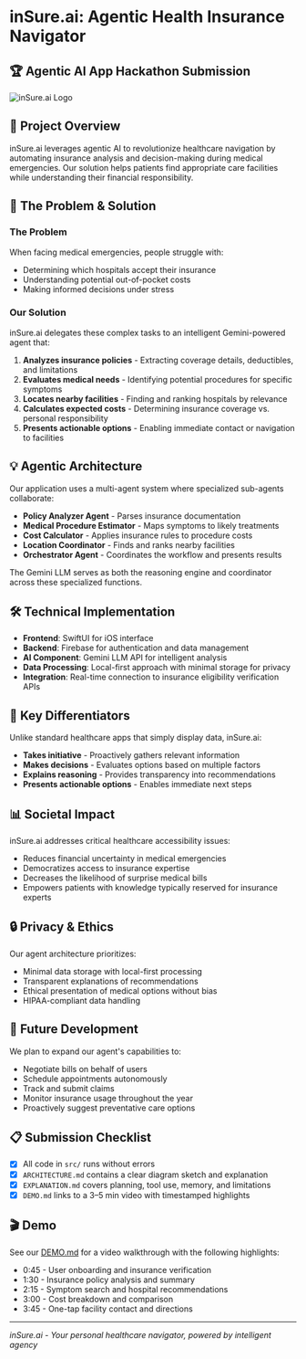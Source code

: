 # inSure.ai: Agentic Health Insurance Navigator

## 🏆 Agentic AI App Hackathon Submission

![inSure.ai Logo](images/shield_logo.png)

## 📌 Project Overview

inSure.ai leverages agentic AI to revolutionize healthcare navigation by automating insurance analysis and decision-making during medical emergencies. Our solution helps patients find appropriate care facilities while understanding their financial responsibility.

## 🚀 The Problem & Solution

### The Problem
When facing medical emergencies, people struggle with:
- Determining which hospitals accept their insurance
- Understanding potential out-of-pocket costs
- Making informed decisions under stress

### Our Solution
inSure.ai delegates these complex tasks to an intelligent Gemini-powered agent that:
1. **Analyzes insurance policies** - Extracting coverage details, deductibles, and limitations
2. **Evaluates medical needs** - Identifying potential procedures for specific symptoms
3. **Locates nearby facilities** - Finding and ranking hospitals by relevance
4. **Calculates expected costs** - Determining insurance coverage vs. personal responsibility
5. **Presents actionable options** - Enabling immediate contact or navigation to facilities

## 💡 Agentic Architecture

Our application uses a multi-agent system where specialized sub-agents collaborate:

- **Policy Analyzer Agent** - Parses insurance documentation
- **Medical Procedure Estimator** - Maps symptoms to likely treatments
- **Cost Calculator** - Applies insurance rules to procedure costs
- **Location Coordinator** - Finds and ranks nearby facilities
- **Orchestrator Agent** - Coordinates the workflow and presents results

The Gemini LLM serves as both the reasoning engine and coordinator across these specialized functions.

## 🛠️ Technical Implementation

- **Frontend**: SwiftUI for iOS interface
- **Backend**: Firebase for authentication and data management
- **AI Component**: Gemini LLM API for intelligent analysis
- **Data Processing**: Local-first approach with minimal storage for privacy
- **Integration**: Real-time connection to insurance eligibility verification APIs

## 🌟 Key Differentiators

Unlike standard healthcare apps that simply display data, inSure.ai:

- **Takes initiative** - Proactively gathers relevant information
- **Makes decisions** - Evaluates options based on multiple factors
- **Explains reasoning** - Provides transparency into recommendations
- **Presents actionable options** - Enables immediate next steps

## 📊 Societal Impact

inSure.ai addresses critical healthcare accessibility issues:
- Reduces financial uncertainty in medical emergencies
- Democratizes access to insurance expertise
- Decreases the likelihood of surprise medical bills
- Empowers patients with knowledge typically reserved for insurance experts

## 🔒 Privacy & Ethics

Our agent architecture prioritizes:
- Minimal data storage with local-first processing
- Transparent explanations of recommendations
- Ethical presentation of medical options without bias
- HIPAA-compliant data handling

## 🔮 Future Development

We plan to expand our agent's capabilities to:
- Negotiate bills on behalf of users
- Schedule appointments autonomously
- Track and submit claims
- Monitor insurance usage throughout the year
- Proactively suggest preventative care options

## 📋 Submission Checklist

- [x] All code in `src/` runs without errors
- [x] `ARCHITECTURE.md` contains a clear diagram sketch and explanation
- [x] `EXPLANATION.md` covers planning, tool use, memory, and limitations
- [x] `DEMO.md` links to a 3–5 min video with timestamped highlights

## 🎬 Demo

See our [DEMO.md](DEMO.md) for a video walkthrough with the following highlights:
- 0:45 - User onboarding and insurance verification
- 1:30 - Insurance policy analysis and summary
- 2:15 - Symptom search and hospital recommendations
- 3:00 - Cost breakdown and comparison
- 3:45 - One-tap facility contact and directions

---

*inSure.ai - Your personal healthcare navigator, powered by intelligent agency*
